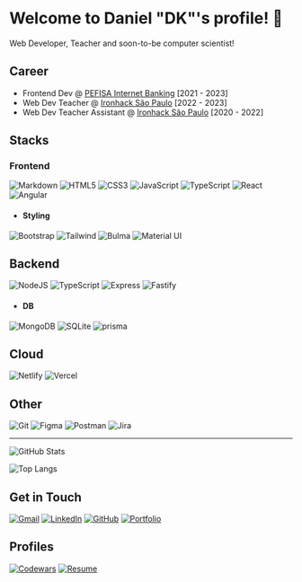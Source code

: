 # Welcome to Daniel "DK"'s profile! :wave:

Web Developer, Teacher and soon-to-be computer scientist!

## Career
- Frontend Dev @ [PEFISA Internet Banking](https://ibpj.pefisa.com.br) [2021 - 2023]
- Web Dev Teacher @ [Ironhack São Paulo](https://www.ironhack.com) [2022 - 2023]
- Web Dev Teacher Assistant @ [Ironhack São Paulo](https://www.ironhack.com) [2020 - 2022]

## Stacks
### Frontend
![Markdown](https://img.shields.io/badge/Markdown-000?style=for-the-badge&logo=markdown)
![HTML5](https://img.shields.io/badge/HTML5-E34F26?style=for-the-badge&logo=html5&logoColor=white)
![CSS3](https://img.shields.io/badge/CSS3-1572B6?style=for-the-badge&logo=css3&logoColor=white)
![JavaScript](https://img.shields.io/badge/JavaScript-F7DF1E?style=for-the-badge&logo=javascript&logoColor=black)
![TypeScript](https://img.shields.io/badge/TypeScript-007ACC?style=for-the-badge&logo=typescript&logoColor=white)
![React](https://img.shields.io/badge/React-20232A?style=for-the-badge&logo=react&logoColor=61DAFB)
![Angular](https://img.shields.io/badge/Angular-0F0F11?style=for-the-badge&logo=angular&logoColor=DD0031)


- #### Styling
![Bootstrap](https://img.shields.io/badge/-boostrap-0D1117?style=for-the-badge&logo=bootstrap&labelColor=0D1117)
![Tailwind](https://img.shields.io/badge/tailwindcss-%2338B2AC.svg?style=for-the-badge&logo=tailwind-css&logoColor=white)
![Bulma](https://img.shields.io/badge/bulma-00D0B1?style=for-the-badge&logo=bulma&logoColor=white)
![Material UI](https://img.shields.io/badge/Material_ui-007FFF.svg?style=for-the-badge&logo=mui&logoColor=white)

## Backend
![NodeJS](https://img.shields.io/badge/node.js-6DA55F?style=for-the-badge&logo=node.js&logoColor=white)
![TypeScript](https://img.shields.io/badge/TypeScript-007ACC?style=for-the-badge&logo=typescript&logoColor=white)
![Express](https://img.shields.io/badge/express.js-%23404d59.svg?style=for-the-badge&logo=express&logoColor=%2361DAFB)
![Fastify](https://img.shields.io/badge/Fastify-000000.svg?style=for-the-badge&logo=tailwind-css&logoColor=white)

- #### DB
![MongoDB](https://img.shields.io/badge/MongoDB-%234ea94b.svg?style=for-the-badge&logo=mongodb&logoColor=white)
![SQLite](https://img.shields.io/badge/SQLite-000?style=for-the-badge&logo=sqlite&logoColor=07405E)
![prisma](https://img.shields.io/badge/prisma-2D3748?style=for-the-badge&logo=prisma&logoColor=white)

## Cloud
![Netlify](https://img.shields.io/badge/netlify-%23000000.svg?style=for-the-badge&logo=netlify&logoColor=#00C7B7)
![Vercel](https://img.shields.io/badge/vercel-%23000000.svg?style=for-the-badge&logo=vercel&logoColor=white)

## Other
![Git](https://img.shields.io/badge/GIT-E44C30?style=for-the-badge&logo=git&logoColor=white)
![Figma](https://img.shields.io/badge/Figma-696969?style=for-the-badge&logo=figma&logoColor=figma)
![Postman](https://img.shields.io/badge/Postman-FF6C37.svg?style=for-the-badge&logo=Postman&logoColor=white)
![Jira](https://img.shields.io/badge/jira_software-0052CC.svg?style=for-the-badge&logo=jirasoftware&logoColor=white)

---
![GitHub Stats](https://github-readme-stats.vercel.app/api?username=d-kunrath&theme=transparent&bg_color=000&border_color=30A3DC&show_icons=true&icon_color=30A3DC&title_color=E94D5F&text_color=FFF)

![Top Langs](https://github-readme-stats-git-masterrstaa-rickstaa.vercel.app/api/top-langs/?username=d-kunrath&layout=compact&bg_color=000&border_color=30A3DC&title_color=E94D5F&text_color=FFF)

## Get in Touch

[![Gmail](https://img.shields.io/badge/Gmail-333333?style=for-the-badge&logo=gmail&logoColor=red)](mailto:dkunrath@gmail.com)
[![LinkedIn](https://img.shields.io/badge/LinkedIn-0077B5?style=for-the-badge&logo=linkedin&logoColor=white)](https://www.linkedin.com/in/daniel-k-albanez/)
[![GitHub](https://img.shields.io/badge/GitHub-100000?style=for-the-badge&logo=github&logoColor=white)](https://github.com/d-kunrath)
[![Portfolio](https://img.shields.io/badge/Portfolio-FF5722?style=for-the-badge&logo=todoist&logoColor=white)](https://dev-dk.vercel.app)

## Profiles

[![Codewars](https://img.shields.io/badge/Codewars-B1361E?style=for-the-badge&logo=codewars)](https://www.codewars.com/users/dKunrath)
[![Resume](https://img.shields.io/badge/Resume-018EF5?style=for-the-badge&logo=readme&logoColor=white)](hhttps://docs.google.com/document/d/1zwv2ZEgJnrDIgUOPmd2O2APsDXJ4xPp0/edit?usp=sharing&ouid=109074247684945941612&rtpof=true&sd=true)
